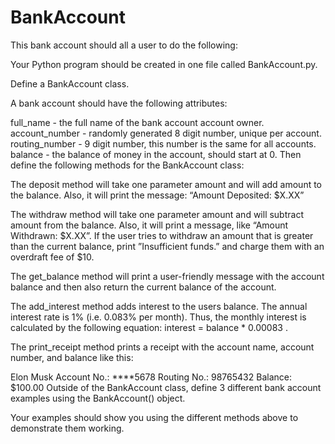 # BankAccount
This bank account should all a user to do the following:

Your Python program should be created in one file called BankAccount.py.

Define a BankAccount class.

A bank account should have the following attributes:

full_name - the full name of the bank account account owner.
account_number - randomly generated 8 digit number, unique per account.
routing_number - 9 digit number, this number is the same for all accounts.
balance - the balance of money in the account, should start at 0.
Then define the following methods for the BankAccount class:

The deposit method will take one parameter amount and will add amount to the balance. Also, it will print the message: “Amount Deposited: $X.XX”

The withdraw method will take one parameter amount and will subtract amount from the balance. Also, it will print a message, like “Amount Withdrawn: $X.XX”. If the user tries to withdraw an amount that is greater than the current balance, print ”Insufficient funds.” and charge them with an overdraft fee of $10.

The get_balance method will print a user-friendly message with the account balance and then also return the current balance of the account.

The add_interest method adds interest to the users balance. The annual interest rate is 1% (i.e. 0.083% per month). Thus, the monthly interest is calculated by the following equation: interest = balance *  0.00083 .

The print_receipt method prints a receipt with the account name, account number, and balance like this:

Elon Musk
Account No.: ****5678
Routing No.: 98765432
Balance: $100.00 
Outside of the BankAccount class, define 3 different bank account examples using the BankAccount() object.

Your examples should show you using the different methods above to demonstrate them working.
